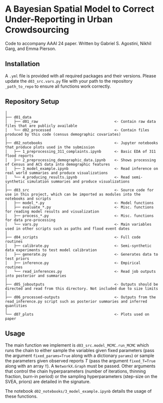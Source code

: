 # A Bayesian Spatial Model to Correct Under-Reporting in Urban Crowdsourcing

Code to accompany AAAI 24 paper. Written by Gabriel S. Agostini, Nikhil Garg, and Emma Pierson.

## Installation

A `.yml` file is provided with all required packages and their versions. Please update the `d03_src.vars.py` file with your path to the repository `_path_to_repo` to ensure all functions work correctly.

## Repository Setup

```
│
├── d01_data
│   ├── d01_raw                                   <- Contain raw data files that are publicly available        
│   └── d02_processed                             <- Contain files produced by this code (census demographic covariates)
│
├── d02_notebooks                                 <- Jupyter notebooks that produce plots used in the submission
│   ├── 1_preprocessing_311_complaints.ipynb      <- Basic EDA of 311 flood reports
│   ├── 2_preprocessing_demographic_data.ipynb    <- Shows processing of Census and ACS data into demographic features
│   ├── 3_model_example.ipynb                     <- Read inference on real world summaries and produce visualizations
│   └── 4_producing_results.ipynb                 <- Read semi-synthetic simulation summaries and produce visualizations
│
├── d03_src                                       <- Source code for use in this project, which can be imported as modules into the notebooks and scripts
│   ├── model_*.py                                <- Model functions     
│   ├── evaluate_*.py                             <- Misc. functions for reading model results and visualization
│   ├── process_*.py                              <- Misc. functions for data pre-processing
│   └── vars.py                                   <- Main variables used in other scripts such as paths and flood event dates
│
├── d04_scripts                                   <- Full code routines
│   ├── calibrate.py                              <- Semi-synthetic data experiments to test model calibration
│   ├── generate.py                               <- Generates data to test priors
│   ├── inference.py                              <- Empirical routines
│   └── read_inferences.py                        <- Read job outputs into posterior and summaries            
│
├── d05_joboutputs                                <- Outputs should be directed and read from this directory. Not included due to size limits
│
├── d06_processed-outputs                         <- Outputs from the read_inference.py script such as posterior summaries and inferred quantities
│
└── d07_plots                                     <- Plots used on paper
```

## Usage

The main function we implement is `d03_src.model_MCMC.run_MCMC` which runs the chain to either sample the variables given fixed parameters (pass the argument `fixed_params=True` along with a dictionary `params`) or sample the parameters given observed reports $T$ (pass the argument `fixed_T=True` along with an array `T`). A `NetworkX.Graph` must be passed. Other arguments that control the chain hyperparameters (number of iterations, thinning fraction, burn-in period) or the sampling hyperparameters (step-size on the SVEA, priors) are detailed in the signature.

The notebook `d02_notebooks/3_model_example.ipynb` details the usage of these functions.